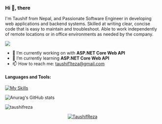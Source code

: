 ### Hi 👋, there
I'm Taushif from Nepal, and Passionate Software Engineer in developing web applications and backend systems. Skilled at writing clear, concise code that is easy to maintain and
troubleshoot. Able to work independently of remote locations or in office environments as needed by the company.

![](https://komarev.com/ghpvc/?username=TaushifReza&style=flat-square&color=brightgreen&base=2000)

- 🔭 I’m currently working on with **ASP.NET Core Web API**
- 🌱 I’m currently learning **ASP.NET Core Web API**
- 📫 How to reach me: taushif1teza@gmail.com

#### Languages and Tools:

[![My Skills](https://skillicons.dev/icons?i=cs,py,java,js,dotnet,dart,django,react,css,flutter,html,mysql,postgres,sqlite,tailwind,bootstrap,docker,git,github,postman,vscode,visualstudio,eclipse,redis)](https://skillicons.dev)

![Anurag's GitHub stats](https://github-readme-stats.vercel.app/api?username=TaushifReza&theme=nightowl&show_icons=true)

<p><img src="https://github-readme-streak-stats.herokuapp.com/?user=taushifreza&" alt="taushifreza" /></p>

<p align="center">
  <a href="https://github.com/ryo-ma/github-profile-trophy"><img src="https://github-profile-trophy.vercel.app/?username=TaushifReza&theme=onedark&row=1&column=5" alt="TaushifReza" /></a>
</p>

